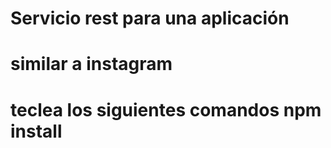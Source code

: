 # Servicio rest para una aplicación 
# similar a instagram 

# teclea los siguientes comandos npm install
